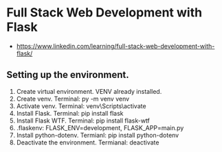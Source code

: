 # Full Stack Web Development with Flask
* https://www.linkedin.com/learning/full-stack-web-development-with-flask/

## Setting up the environment.
1. Create virtual environment. VENV already installed.
2. Create venv. Terminal: py -m venv venv
3. Activate venv. Terminal: venv\Scripts\activate
4. Install Flask. Terminal: pip install flask 
5. Install Flask WTF. Terminal: pip install flask-wtf
6. .flaskenv: FLASK_ENV=development, FLASK_APP=main.py
7. Install python-dotenv. Termianl: pip install python-dotenv
8. Deactivate the environment. Termianal: deactivate

